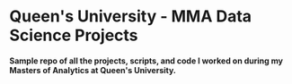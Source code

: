 # Queen's University - MMA Data Science Projects
#### Sample repo of all the projects, scripts, and code I worked on during my Masters of Analytics at Queen's University.
